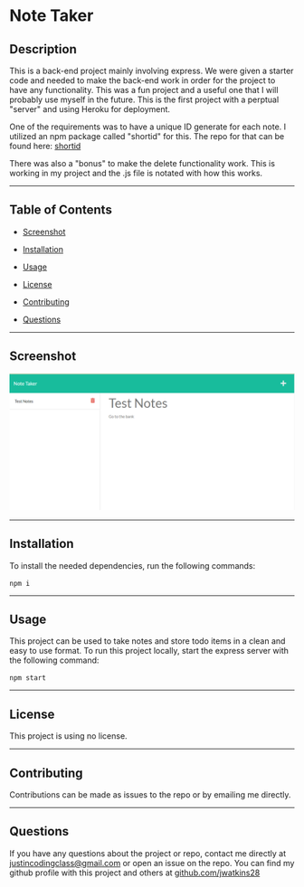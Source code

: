 # **Note Taker**

## **Description**

This is a back-end project mainly involving express. We were given a starter code and needed to make the back-end work in order for the project to have any functionality. This was a fun project and a useful one that I will probably use myself in the future. This is the first project with a perptual "server" and using Heroku for deployment. 

One of the requirements was to have a unique ID generate for each note. I utilized an npm package called "shortid" for this. The repo for that can be found here: [shortid](https://www.npmjs.com/package/shortid)

There was also a "bonus" to make the delete functionality work. This is working in my project and the .js file is notated with how this works.

---

## **Table of Contents**

* [Screenshot](#screenshot)

* [Installation](#installation)

* [Usage](#usage)

* [License](#license)

* [Contributing](#contributing)

* [Questions](#questions)

---

## **Screenshot**

![Screenshot of Site](./public/assets/Screenshot.PNG)

---

## **Installation**

To install the needed dependencies, run the following commands:

```
npm i 
```

---

## **Usage**

This project can be used to take notes and store todo items in a clean and easy to use format. To run this project locally, start the express server with the following command:

```
npm start
```

---

## **License**

This project is using no license.

---

## **Contributing**

Contributions can be made as issues to the repo or by emailing me directly.

---

## **Questions**

If you have any questions about the project or repo, contact me directly at justincodingclass@gmail.com or open an issue on the repo. You can find my github profile with this project and others at [github.com/jwatkins28](https://github.com/jwatkins28/)